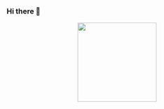 ### Hi there 👋

<!--
**carlosnizolli/carlosnizolli** is a ✨ _special_ ✨ repository because its `README.md` (this file) appears on your GitHub profile.

Here are some ideas to get you started:

- 🔭 I’m currently working on ...
- 🌱 I’m currently learning ...
- 👯 I’m looking to collaborate on ...
- 🤔 I’m looking for help with ...
- 💬 Ask me about ...
- 📫 How to reach me: ...
- 😄 Pronouns: ...
- ⚡ Fun fact: ...
-->
<div align="center">
  <a href="https://github.com/carlosnizolli">
  <img height="180em" src="https://github-readme-stats.vercel.app/api/top-langs/?username=carlosnizolli&layout=compact&langs_count=7&theme=dark"/>
</div>
